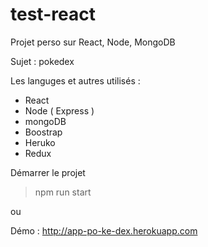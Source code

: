 # test-react

Projet perso sur React, Node, MongoDB

Sujet : pokedex

Les languges et autres utilisés :
* React
* Node ( Express )
* mongoDB
* Boostrap
* Heruko
* Redux 

Démarrer le projet

> npm run start

ou

Démo : http://app-po-ke-dex.herokuapp.com
